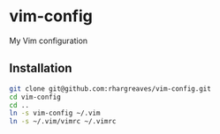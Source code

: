 # vim-config

My Vim configuration

## Installation

```bash
git clone git@github.com:rhargreaves/vim-config.git
cd vim-config
cd ..
ln -s vim-config ~/.vim 
ln -s ~/.vim/vimrc ~/.vimrc
```
